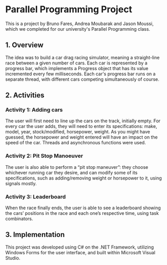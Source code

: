 # Parallel Programming Project

This is a project by Bruno Fares, Andrea Moubarak and Jason Moussi, which we completed for our university's Parallel Programming class.

## 1. Overview

The idea was to build a car drag racing simulator, meaning a straight-line race between a given number of cars. 
Each car is represented by a progress bar, which implements a Progress object that has its value incremented every few milliseconds.
Each car's progress bar runs on a separate thread, with different cars competing simultaneously of course.

## 2. Activities

### Activity 1: Adding cars

The user will first need to line up the cars on the track, initially empty. For every car the user adds, they will need to enter its specifications: make, model, 
year, stock/modified, horsepower, weight. As you might have guessed, the horsepower and weight entered will have an impact on the speed of the car.
Threads and asynchronous functions were used. 

### Activity 2: Pit Stop Manoeuver

The user is also able to perform a “pit stop maneuver”: they choose whichever running car they desire, and can modify some of its specifications, 
such as adding/removing weight or horsepower to it, using signals mostly.

### Activity 3: Leaderboard

When the race finally ends, the user is able to see a leaderboard showing the cars’ positions in the race and each one’s respective time, using task combinators.

## 3. Implementation

This project was developed using C# on the .NET Framework, utilizing Windows Forms for the user interface, and built within Microsoft Visual Studio.
